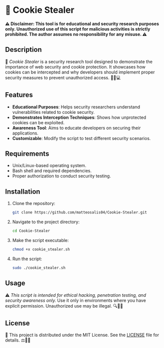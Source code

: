 # 🍪 Cookie Stealer

**⚠️ Disclaimer: This tool is for educational and security research purposes only. Unauthorized use of this script for malicious activities is strictly prohibited. The author assumes no responsibility for any misuse. ⚠️**

## Description

🔹 *Cookie Stealer* is a security research tool designed to demonstrate the importance of web security and cookie protection. It showcases how cookies can be intercepted and why developers should implement proper security measures to prevent unauthorized access. 🔹🔐💻

## Features

- **Educational Purposes**: Helps security researchers understand vulnerabilities related to cookie security.
- **Demonstrates Interception Techniques**: Shows how unprotected cookies can be exploited.
- **Awareness Tool**: Aims to educate developers on securing their applications.
- **Customizable**: Modify the script to test different security scenarios.

## Requirements

- Unix/Linux-based operating system.
- Bash shell and required dependencies.
- Proper authorization to conduct security testing.

## Installation

1. Clone the repository:

   ```bash
   git clone https://github.com/matteosalis04/Cookie-Stealer.git
   ```

2. Navigate to the project directory:

   ```bash
   cd Cookie-Stealer
   ```

3. Make the script executable:

   ```bash
   chmod +x cookie_stealer.sh
   ```

4. Run the script:

   ```bash
   sudo ./cookie_stealer.sh
   ```

## Usage

⚠️ *This script is intended for ethical hacking, penetration testing, and security awareness only.* Use it only in environments where you have explicit permission. Unauthorized use may be illegal. 🔍🔐📜

## License

📜 This project is distributed under the MIT License. See the [LICENSE](./LICENSE) file for details. ⚖️📄🔖

